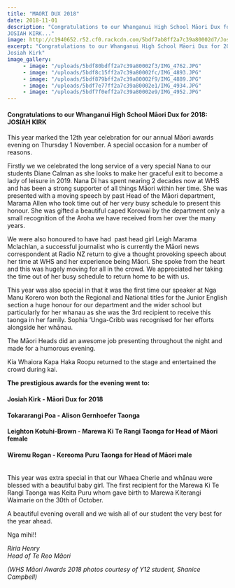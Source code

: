 ```yaml
---
title: "MAORI DUX 2018"
date: 2018-11-01
description: "Congratulations to our Whanganui High School Māori Dux for 2018:
JOSIAH KIRK..."
image: http://c1940652.r52.cf0.rackcdn.com/5bdf7ab8ff2a7c39a80002d7/Josiah-Kirk-Maori-350-Dux.jpg
excerpt: "Congratulations to our Whanganui High School Māori Dux for 2018:
Josiah Kirk"
image_gallery:
     - image: "/uploads/5bdf80bdff2a7c39a80002f3/IMG_4762.JPG"
     - image: "/uploads/5bdf8c15ff2a7c39a80002fc/IMG_4893.JPG"
     - image: "/uploads/5bdf879bff2a7c39a80002f9/IMG_4889.JPG"
     - image: "/uploads/5bdf7e77ff2a7c39a80002e1/IMG_4934.JPG"
     - image: "/uploads/5bdf7f0eff2a7c39a80002e9/IMG_4952.JPG"
---
```


<h4>Congratulations to our Whanganui High School Māori Dux for 2018:<br />JOSIAH KIRK</h4>
<p>This year marked the 12th year celebration for our annual Māori awards evening on Thursday 1 November. A special occasion for a number of reasons.&nbsp;</p>
<p>Firstly we we celebrated the long service of a very special Nana to our students Diane Calman as she looks to make her graceful exit to become a lady of leisure in 2019. Nana Di has spent nearing 2 decades now at WHS and has been a strong supporter of all things Māori within her time. She was presented with a moving speech by past Head of the Māori department, Marama Allen who took time out of her very busy schedule to present this honour. She was gifted a beautiful caped Korowai by the department only a small recognition of the Aroha we have received from her over the many years.&nbsp;</p>
<p>We were also honoured to have had&nbsp; past head girl Leigh Marama Mclachlan, a successful journalist who is currently the Māori news correspondent at Radio NZ return to give a thought provoking speech about her time at WHS and her experience being Māori. She spoke from the heart and this was hugely moving for all in the crowd. We appreciated her taking the time out of her busy schedule to return home to be with us.&nbsp;</p>
<p>This year was also special in that it was the first time our speaker at Nga Manu Korero won both the Regional and National titles for the Junior English section a huge honour for our department and the wider school but particularly for her whanau as she was the 3rd recipient to receive this taonga in her family. Sophia &lsquo;Unga-Cribb was recognised for her efforts alongside her whānau.</p>
<p>The Māori Heads did an awesome job presenting throughout the night and made for a humorous evening.&nbsp;</p>
<p>Kia Whaiora Kapa Haka Roopu returned to the stage and entertained the crowd during kai.&nbsp;</p>
<p><strong>The prestigious awards for the evening went to:</strong></p>
<h4>Josiah Kirk - Māori Dux for 2018</h4>
<h4>Tokararangi Poa - Alison Gernhoefer Taonga</h4>
<h4>Leighton Kotuhi-Brown - Marewa Ki Te Rangi Taonga for Head of Māori female</h4>
<h4>Wiremu Rogan - Kereoma Puru Taonga for Head of Māori male&nbsp;</h4>
<p><br />This year was extra special in that our Whaea Cherie and whānau were blessed with a beautiful baby girl. The first recipient for the Marewa Ki Te Rangi Taonga was Keita Puru whom gave birth to Marewa Kiterangi Waimarie on the 30th of October.&nbsp;&nbsp;</p>
<p>A beautiful evening overall and we wish all of our student the very best for the year ahead.&nbsp;&nbsp;</p>
<p>Nga mihi!!</p>
<p><em>Riria Henry</em><br /><em>Head of Te Reo&nbsp;Māori</em></p>
<p><em><em>(WHS&nbsp;<em>Māori</em> Awards 2018 photos courtesy of</em>&nbsp;Y12 student, Shanice Campbell)</em></p>


